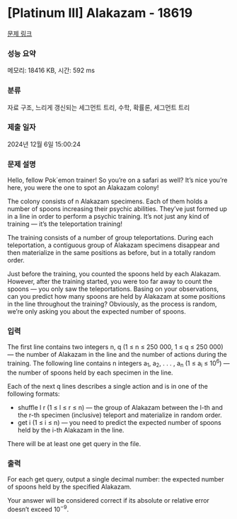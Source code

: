 # [Platinum III] Alakazam - 18619 

[문제 링크](https://www.acmicpc.net/problem/18619) 

### 성능 요약

메모리: 18416 KB, 시간: 592 ms

### 분류

자료 구조, 느리게 갱신되는 세그먼트 트리, 수학, 확률론, 세그먼트 트리

### 제출 일자

2024년 12월 6일 15:00:24

### 문제 설명

<p>Hello, fellow Pok´emon trainer! So you’re on a safari as well? It’s nice you’re here, you were the one to spot an Alakazam colony!</p>

<p>The colony consists of n Alakazam specimens. Each of them holds a number of spoons increasing their psychic abilities. They’ve just formed up in a line in order to perform a psychic training. It’s not just any kind of training — it’s the teleportation training!</p>

<p>The training consists of a number of group teleportations. During each teleportation, a contiguous group of Alakazam specimens disappear and then materialize in the same positions as before, but in a totally random order.</p>

<p>Just before the training, you counted the spoons held by each Alakazam. However, after the training started, you were too far away to count the spoons — you only saw the teleportations. Basing on your observations, can you predict how many spoons are held by Alakazam at some positions in the line throughout the training? Obviously, as the process is random, we’re only asking you about the expected number of spoons.</p>

### 입력 

 <p>The first line contains two integers n, q (1 ≤ n ≤ 250 000, 1 ≤ q ≤ 250 000) — the number of Alakazam in the line and the number of actions during the training. The following line contains n integers a<sub>1</sub>, a<sub>2</sub>, . . . , a<sub>n</sub> (1 ≤ a<sub>i</sub> ≤ 10<sup>6</sup>) — the number of spoons held by each specimen in the line.</p>

<p>Each of the next q lines describes a single action and is in one of the following formats:</p>

<ul>
	<li>shuffle l r (1 ≤ l ≤ r ≤ n) — the group of Alakazam between the l-th and the r-th specimen (inclusive) teleport and materialize in random order.</li>
	<li>get i (1 ≤ i ≤ n) — you need to predict the expected number of spoons held by the i-th Alakazam in the line.</li>
</ul>

<p>There will be at least one get query in the file.</p>

### 출력 

 <p>For each get query, output a single decimal number: the expected number of spoons held by the specified Alakazam.</p>

<p>Your answer will be considered correct if its absolute or relative error doesn’t exceed 10<sup>−9</sup>.</p>

